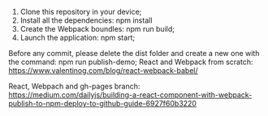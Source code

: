 1. Clone this repository in your device;
2. Install all the dependencies: npm install
3. Create the Webpack boundles: npm run build;
4. Launch the application: npm start;

Before any commit, please delete the dist folder and create a new one with the command: npm run publish-demo;
React and Webpack from scratch: https://www.valentinog.com/blog/react-webpack-babel/

React, Webpach and gh-pages branch: https://medium.com/dailyjs/building-a-react-component-with-webpack-publish-to-npm-deploy-to-github-guide-6927f60b3220